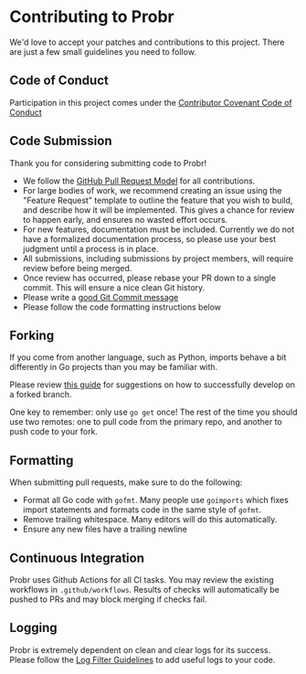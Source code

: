 # Contributing to Probr

We'd love to accept your patches and contributions to this project. There are just a few small guidelines you need to follow.

## Code of Conduct

Participation in this project comes under the [Contributor Covenant Code of Conduct](./CODE_OF_CONDUCT.md)

## Code Submission

Thank you for considering submitting code to Probr!

- We follow the [GitHub Pull Request Model](https://help.github.com/articles/about-pull-requests/) for all contributions.
- For large bodies of work, we recommend creating an issue using the "Feature Request" template to outline the feature that you wish to build, and describe how it will be implemented. This gives a chance for review to happen early, and ensures no wasted effort occurs.
- For new features, documentation must be included. Currently we do not have a formalized documentation process, so please use your best judgment until a process is in place.
- All submissions, including submissions by project members, will require review before being merged.
- Once review has occurred, please rebase your PR down to a single commit. This will ensure a nice clean Git history.
- Please write a [good Git Commit message](https://chris.beams.io/posts/git-commit/)
- Please follow the code formatting instructions below

## Forking

If you come from another language, such as Python, imports behave a bit differently in Go projects than you may be familiar with.

Please review [this guide](https://blog.sgmansfield.com/2016/06/working-with-forks-in-go/) for suggestions on how to successfully develop on a forked branch.

One key to remember: only use `go get` once! The rest of the time you should use two remotes: one to pull code from the primary repo, and another to push code to your fork.

## Formatting

When submitting pull requests, make sure to do the following:

- Format all Go code with `gofmt`. Many people use `goimports` which fixes import statements and formats code in the same style of `gofmt`.
- Remove trailing whitespace. Many editors will do this automatically.
- Ensure any new files have a trailing newline


## Continuous Integration

Probr uses Github Actions for all CI tasks. You may review the existing workflows in `.github/workflows`. Results of checks will automatically be pushed to PRs and may block merging if checks fail.

## Logging

Probr is extremely dependent on clean and clear logs for its success. Please follow the [Log Filter Guidelines](internal/config/README.md) to add useful logs to your code.

[conduct]: https://github.com/citihub/probr/blob/master/code-of-conduct.md
[logs]: https://github.com/citihub/probr/blob/master/internal/config/README.md